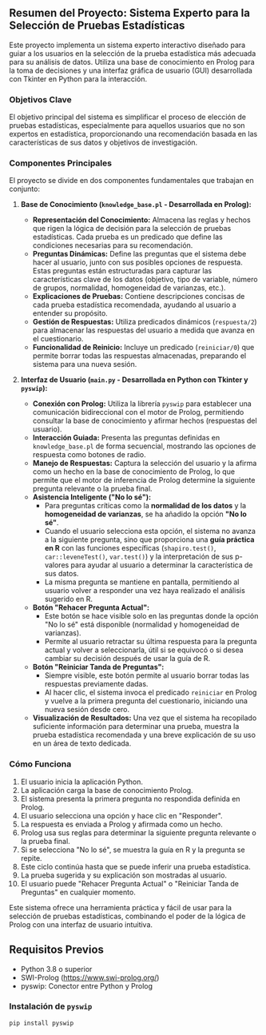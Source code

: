 ## Resumen del Proyecto: Sistema Experto para la Selección de Pruebas Estadísticas

Este proyecto implementa un sistema experto interactivo diseñado para guiar a los usuarios en la selección de la prueba estadística más adecuada para su análisis de datos. Utiliza una base de conocimiento en Prolog para la toma de decisiones y una interfaz gráfica de usuario (GUI) desarrollada con Tkinter en Python para la interacción.

### Objetivos Clave

El objetivo principal del sistema es simplificar el proceso de elección de pruebas estadísticas, especialmente para aquellos usuarios que no son expertos en estadística, proporcionando una recomendación basada en las características de sus datos y objetivos de investigación.

### Componentes Principales

El proyecto se divide en dos componentes fundamentales que trabajan en conjunto:

1.  **Base de Conocimiento (`knowledge_base.pl` - Desarrollada en Prolog):**
    * **Representación del Conocimiento:** Almacena las reglas y hechos que rigen la lógica de decisión para la selección de pruebas estadísticas. Cada prueba es un predicado que define las condiciones necesarias para su recomendación.
    * **Preguntas Dinámicas:** Define las preguntas que el sistema debe hacer al usuario, junto con sus posibles opciones de respuesta. Estas preguntas están estructuradas para capturar las características clave de los datos (objetivo, tipo de variable, número de grupos, normalidad, homogeneidad de varianzas, etc.).
    * **Explicaciones de Pruebas:** Contiene descripciones concisas de cada prueba estadística recomendada, ayudando al usuario a entender su propósito.
    * **Gestión de Respuestas:** Utiliza predicados dinámicos (`respuesta/2`) para almacenar las respuestas del usuario a medida que avanza en el cuestionario.
    * **Funcionalidad de Reinicio:** Incluye un predicado (`reiniciar/0`) que permite borrar todas las respuestas almacenadas, preparando el sistema para una nueva sesión.

2.  **Interfaz de Usuario (`main.py` - Desarrollada en Python con Tkinter y `pyswip`):**
    * **Conexión con Prolog:** Utiliza la librería `pyswip` para establecer una comunicación bidireccional con el motor de Prolog, permitiendo consultar la base de conocimiento y afirmar hechos (respuestas del usuario).
    * **Interacción Guiada:** Presenta las preguntas definidas en `knowledge_base.pl` de forma secuencial, mostrando las opciones de respuesta como botones de radio.
    * **Manejo de Respuestas:** Captura la selección del usuario y la afirma como un hecho en la base de conocimiento de Prolog, lo que permite que el motor de inferencia de Prolog determine la siguiente pregunta relevante o la prueba final.
    * **Asistencia Inteligente ("No lo sé"):**
        * Para preguntas críticas como la **normalidad de los datos** y la **homogeneidad de varianzas**, se ha añadido la opción **"No lo sé"**.
        * Cuando el usuario selecciona esta opción, el sistema no avanza a la siguiente pregunta, sino que proporciona una **guía práctica en R** con las funciones específicas (`shapiro.test()`, `car::leveneTest()`, `var.test()`) y la interpretación de sus p-valores para ayudar al usuario a determinar la característica de sus datos.
        * La misma pregunta se mantiene en pantalla, permitiendo al usuario volver a responder una vez haya realizado el análisis sugerido en R.
    * **Botón "Rehacer Pregunta Actual":**
        * Este botón se hace visible solo en las preguntas donde la opción "No lo sé" está disponible (normalidad y homogeneidad de varianzas).
        * Permite al usuario retractar su última respuesta para la pregunta actual y volver a seleccionarla, útil si se equivocó o si desea cambiar su decisión después de usar la guía de R.
    * **Botón "Reiniciar Tanda de Preguntas":**
        * Siempre visible, este botón permite al usuario borrar todas las respuestas previamente dadas.
        * Al hacer clic, el sistema invoca el predicado `reiniciar` en Prolog y vuelve a la primera pregunta del cuestionario, iniciando una nueva sesión desde cero.
    * **Visualización de Resultados:** Una vez que el sistema ha recopilado suficiente información para determinar una prueba, muestra la prueba estadística recomendada y una breve explicación de su uso en un área de texto dedicada.

### Cómo Funciona

1.  El usuario inicia la aplicación Python.
2.  La aplicación carga la base de conocimiento Prolog.
3.  El sistema presenta la primera pregunta no respondida definida en Prolog.
4.  El usuario selecciona una opción y hace clic en "Responder".
5.  La respuesta es enviada a Prolog y afirmada como un hecho.
6.  Prolog usa sus reglas para determinar la siguiente pregunta relevante o la prueba final.
7.  Si se selecciona "No lo sé", se muestra la guía en R y la pregunta se repite.
8.  Este ciclo continúa hasta que se puede inferir una prueba estadística.
9.  La prueba sugerida y su explicación son mostradas al usuario.
10. El usuario puede "Rehacer Pregunta Actual" o "Reiniciar Tanda de Preguntas" en cualquier momento.

Este sistema ofrece una herramienta práctica y fácil de usar para la selección de pruebas estadísticas, combinando el poder de la lógica de Prolog con una interfaz de usuario intuitiva.

## Requisitos Previos

- Python 3.8 o superior
- SWI-Prolog (https://www.swi-prolog.org/)
- pyswip: Conector entre Python y Prolog

### Instalación de `pyswip`

```bash
pip install pyswip
